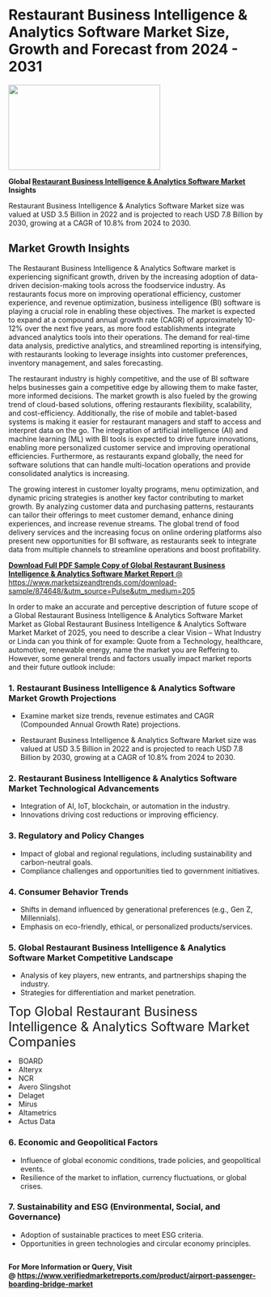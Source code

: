 <H1>Restaurant Business Intelligence & Analytics Software Market Size, Growth and Forecast from 2024 - 2031</H1><img class="aligncenter size-medium wp-image-584254" src="https://thirdeyenews.in/wp-content/uploads/2024/09/Global-Market-Research-300x168.jpeg" alt="" width="300" height="168" /><p><strong>Global&nbsp;<a href="https://www.marketsizeandtrends.com/download-sample/874648/&amp;utm_source=Pulse&amp;utm_medium=205">Restaurant Business Intelligence & Analytics Software Market</a> Insights</strong></p><p>Restaurant Business Intelligence & Analytics Software Market size was valued at USD 3.5 Billion in 2022 and is projected to reach USD 7.8 Billion by 2030, growing at a CAGR of 10.8% from 2024 to 2030.</p><p><h2>Market Growth Insights</h2> <p>The Restaurant Business Intelligence & Analytics Software market is experiencing significant growth, driven by the increasing adoption of data-driven decision-making tools across the foodservice industry. As restaurants focus more on improving operational efficiency, customer experience, and revenue optimization, business intelligence (BI) software is playing a crucial role in enabling these objectives. The market is expected to expand at a compound annual growth rate (CAGR) of approximately 10-12% over the next five years, as more food establishments integrate advanced analytics tools into their operations. The demand for real-time data analysis, predictive analytics, and streamlined reporting is intensifying, with restaurants looking to leverage insights into customer preferences, inventory management, and sales forecasting.</p> <p><a href="#"></a></p> <p>The restaurant industry is highly competitive, and the use of BI software helps businesses gain a competitive edge by allowing them to make faster, more informed decisions. The market growth is also fueled by the growing trend of cloud-based solutions, offering restaurants flexibility, scalability, and cost-efficiency. Additionally, the rise of mobile and tablet-based systems is making it easier for restaurant managers and staff to access and interpret data on the go. The integration of artificial intelligence (AI) and machine learning (ML) with BI tools is expected to drive future innovations, enabling more personalized customer service and improving operational efficiencies. Furthermore, as restaurants expand globally, the need for software solutions that can handle multi-location operations and provide consolidated analytics is increasing. <p>The growing interest in customer loyalty programs, menu optimization, and dynamic pricing strategies is another key factor contributing to market growth. By analyzing customer data and purchasing patterns, restaurants can tailor their offerings to meet customer demand, enhance dining experiences, and increase revenue streams. The global trend of food delivery services and the increasing focus on online ordering platforms also present new opportunities for BI software, as restaurants seek to integrate data from multiple channels to streamline operations and boost profitability.</p> <p><a href="#"></p><p><span class=""><strong>Download Full PDF Sample Copy of Global Restaurant Business Intelligence & Analytics Software Market Report</strong> @ <a href="https://www.marketsizeandtrends.com/download-sample/874648/&amp;utm_source=Pulse&amp;utm_medium=205" target="_blank">https://www.marketsizeandtrends.com/download-sample/874648/&amp;utm_source=Pulse&amp;utm_medium=205</a></span></p><p>In order to make an accurate and perceptive description of future scope of a Global&nbsp;Restaurant Business Intelligence & Analytics Software Market Market as Global&nbsp;Restaurant Business Intelligence & Analytics Software Market Market of 2025, you need to describe a clear Vision &ndash; What Industry or Linda can you think of for example: Quote from a Technology, healthcare, automotive, renewable energy, name the market you are Reffering to. However, some general trends and factors usually impact market reports and their future outlook include:</p><h3>1.&nbsp;<strong>Restaurant Business Intelligence & Analytics Software Market Growth Projections</strong></h3><ul><li>Examine market size trends, revenue estimates and CAGR (Compounded Annual Growth Rate) projections.</li><li><p>Restaurant Business Intelligence & Analytics Software Market size was valued at USD 3.5 Billion in 2022 and is projected to reach USD 7.8 Billion by 2030, growing at a CAGR of 10.8% from 2024 to 2030.</p></li></ul><h3>2.&nbsp;<strong>Restaurant Business Intelligence & Analytics Software Market Technological Advancements</strong></h3><ul><li>Integration of AI, IoT, blockchain, or automation in the industry.</li><li>Innovations driving cost reductions or improving efficiency.</li></ul><h3>3.&nbsp;<strong>Regulatory and Policy Changes</strong></h3><ul><li>Impact of global and regional regulations, including sustainability and carbon-neutral goals.</li><li>Compliance challenges and opportunities tied to government initiatives.</li></ul><h3>4.&nbsp;<strong>Consumer Behavior Trends</strong></h3><ul><li>Shifts in demand influenced by generational preferences (e.g., Gen Z, Millennials).</li><li>Emphasis on eco-friendly, ethical, or personalized products/services.</li></ul><h3>5.&nbsp;<strong>Global Restaurant Business Intelligence & Analytics Software Market Competitive Landscape</strong></h3><ul><li>Analysis of key players, new entrants, and partnerships shaping the industry.</li><li>Strategies for differentiation and market penetration.</li></ul><p data-pm-slice="1 1 []"><span style="color: inherit; font-family: inherit; font-size: 25px;">Top Global Restaurant Business Intelligence & Analytics Software Market Companies</span></p><div class="" data-test-id=""><p><li>BOARD</li><li> Alteryx</li><li> NCR</li><li> Avero Slingshot</li><li> Delaget</li><li> Mirus</li><li> Altametrics</li><li> Actus Data</li></p></div><h3>6.&nbsp;<strong>Economic and Geopolitical Factors</strong></h3><ul><li>Influence of global economic conditions, trade policies, and geopolitical events.</li><li>Resilience of the market to inflation, currency fluctuations, or global crises.</li></ul><h3>7.&nbsp;<strong>Sustainability and ESG (Environmental, Social, and Governance)</strong></h3><ul><li>Adoption of sustainable practices to meet ESG criteria.</li><li>Opportunities in green technologies and circular economy principles.</li></ul><h2><strong style="font-size: 14px;">For More Information or Query, Visit @&nbsp;</strong><a style="background-color: #ffffff; font-size: 14px;" href="https://www.marketsizeandtrends.com/report/restaurant-business-intelligence-and-analytics-software-market/" target="_blank">https://www.verifiedmarketreports.com/product/airport-passenger-boarding-bridge-market</a></h2>
